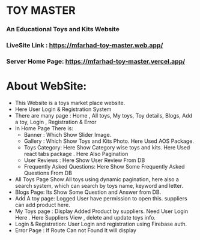 # TOY MASTER

### An Educational Toys and Kits Website

### LiveSite Link : https://mfarhad-toy-master.web.app/

### Server Home Page: https://mfarhad-toy-master.vercel.app/

# About WebSite:

- This Website is a toys market place website.
- Here User Login & Registration System
- There are many page : Home , All toys, My toys, Toy details, Blogs, Add a toy, Login , Registration & Error
- In Home Page There is:
  - Banner : Which Show Slider Image.
  - Gallery : Which Show Toys and Kits Photo. Here Used AOS Package.
  - Toys Category: Here Show Category wise toys and kits. Here Used react tabs package . Here Also Pagination
  - User Reviews : Here Show User Review From DB
  - Frequently Asked Questions: Here Show Some Frequently Asked Questions From DB
- All Toys Page Show All toys using dynamic pagination, here also a search system, which can search by toys name, keyword and letter.
- Blogs Page: Its Show Some Question and Answer from DB.
- Add A toy page: Logged User have permission to open this. suppliers can add product here.
- My Toys page : Display Added Product by suppliers. Need User Login Here . Here Suppliers View , delete and update toys info.
- Login & Registration: User Login and registration using Firebase auth.
- Error Page : If Route Can not Found It will display
